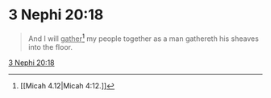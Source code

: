 # 3 Nephi 20:18

> And I will <u>gather</u>[^a] my people together as a man gathereth his sheaves into the floor.

[3 Nephi 20:18](https://www.churchofjesuschrist.org/study/scriptures/bofm/3-ne/20?lang=eng&id=p18#p18)


[^a]: [[Micah 4.12|Micah 4:12.]]
